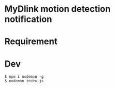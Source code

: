 # MyDlink motion detection notification

# Requirement

# Dev
```
$ npm i nodemon -g
$ nodemon index.js
```


